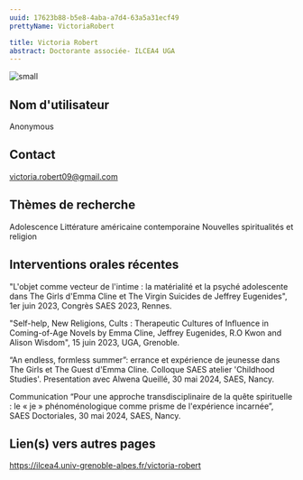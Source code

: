 ```yaml
---
uuid: 17623b88-b5e8-4aba-a7d4-63a5a31ecf49
prettyName: VictoriaRobert

title: Victoria Robert
abstract: Doctorante associée- ILCEA4 UGA
---
```


![small]( Robert_Victoria.jpeg)

## ﻿Nom d'utilisateur

 Anonymous

## Contact

 victoria.robert09@gmail.com

## Thèmes de recherche

 Adolescence 
Littérature américaine contemporaine
Nouvelles spiritualités et religion

## Interventions orales récentes

 "L'objet comme vecteur de l'intime : la matérialité et la psyché adolescente dans The Girls d'Emma Cline et The Virgin Suicides de Jeffrey Eugenides", 1er juin 2023, Congrès SAES 2023, Rennes.

"Self-help, New Religions, Cults : Therapeutic Cultures of Influence in Coming-of-Age Novels by Emma Cline, Jeffrey Eugenides, R.O Kwon and Alison Wisdom", 15 juin 2023,  UGA, Grenoble. 

“An endless, formless summer”: errance et expérience de jeunesse dans The Girls et The Guest  d'Emma Cline. Colloque SAES atelier 'Childhood Studies'. Presentation avec Alwena Queillé, 30 mai 2024, SAES, Nancy.

Communication “Pour une approche transdisciplinaire de la quête spirituelle : le « je » phénoménologique comme prisme de l'expérience incarnée”, SAES Doctoriales, 30 mai 2024, SAES, Nancy.

## Lien(s) vers autres pages

 https://ilcea4.univ-grenoble-alpes.fr/victoria-robert

